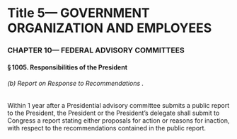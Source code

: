 
# Title 5— GOVERNMENT ORGANIZATION AND EMPLOYEES
### CHAPTER 10— FEDERAL ADVISORY COMMITTEES
#### § 1005. Responsibilities of the President
###### (b) Report on Response to Recommendations .

Within 1 year after a Presidential advisory committee submits a public report to the President, the President or the President’s delegate shall submit to Congress a report stating either proposals for action or reasons for inaction, with respect to the recommendations contained in the public report.
